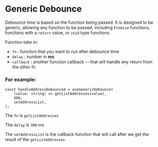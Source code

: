 # Generic Debounce

Debounce time is based on the function being passed. It is designed to be generic, allowing any function to be passed, including `Promise` functions, functions with a `return` value, or `void` type functions.

Function take in:

- `fn` : function that you want to run after debounce time
- `delay` : number in **ms**
- `callback` : another function callback -- that will handle any return from the other fn

### For example:

```tsx
const handleAddressDebounced = useGenericDebounce(
    (value: string) => getListAddresses(value),
    300,
    setAddressList,
);
```

The `fn` is `getListAddresses`

The `delay` is `300` ms

The `setAddressList` is the callback function that will call after we get the result of the `getListAddresses`